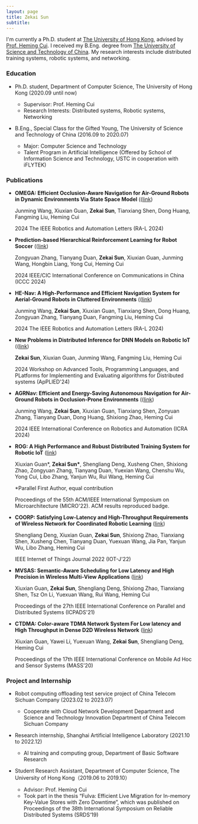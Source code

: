 ```yaml
---
layout: page
title: Zekai Sun
subtitle:
---
```


I'm currently a Ph.D. student at [The University of Hong Kong](https://www.hku.hk/), advised by [Prof. Heming Cui](https://www.cs.hku.hk/~heming).
I received my B.Eng. degree from [The University of Science and Technology of China](https://en.ustc.edu.cn/).
My research interests include distributed training systems, robotic systems, and networking.
### Education
- Ph.D. student, Department of Computer Science, The University of Hong Kong (2020.09 until now)
    - Supervisor: Prof. Heming Cui
    - Research Interests: Distributed systems, Robotic systems, Networking

- B.Eng., Special Class for the Gifted Young, The University of Science and Technology of China (2016.09 to 2020.07)
    - Major: Computer Science and Technology
    - Talent Program in Artificial Intelligence (Offered by School of Information Science and Technology, USTC in cooperation with iFLYTEK)

### Publications
* **OMEGA: Efficient Occlusion-Aware Navigation for Air-Ground Robots in Dynamic Environments Via State Space Model** (([link](https://ieeexplore.ieee.org/abstract/document/10803034/))

   Junming Wang, Xiuxian Guan, **Zekai Sun**, Tianxiang Shen, Dong Huang, Fangming Liu, Heming Cui

  2024 The IEEE Robotics and Automation Letters (RA-L 2024)

* **Prediction-based Hierarchical Reinforcement Learning for Robot Soccer** (([link](https://ieeexplore.ieee.org/abstract/document/10681747/))

   Zongyuan Zhang, Tianyang Duan, **Zekai Sun**, Xiuxian Guan, Junming Wang, Hongbin Liang, Yong Cui, Heming Cui

  2024 IEEE/CIC International Conference on Communications in China (ICCC 2024)


* **HE-Nav: A High-Performance and Efficient Navigation System for Aerial-Ground Robots in Cluttered Environments** (([link](https://ieeexplore.ieee.org/abstract/document/10694689/))

   Junming Wang, **Zekai Sun**, Xiuxian Guan, Tianxiang Shen, Dong Huang, Zongyuan Zhang, Tianyang Duan, Fangming Liu, Heming Cui

  2024 The IEEE Robotics and Automation Letters (RA-L 2024)

* **New Problems in Distributed Inference for DNN Models on Robotic IoT** (([link](https://dl.acm.org/doi/abs/10.1145/3663338.3665828))

  **Zekai Sun**, Xiuxian Guan, Junming Wang, Fangming Liu, Heming Cui

  2024 Workshop on Advanced Tools, Programming Languages, and PLatforms for Implementing and Evaluating algorithms for Distributed systems (ApPLIED'24)


* **AGRNav: Efficient and Energy-Saving Autonomous Navigation for Air-Ground Robots in Occlusion-Prone Environments** (([link](https://ieeexplore.ieee.org/abstract/document/10610829/))

  Junming Wang, **Zekai Sun**, Xiuxian Guan, Tianxiang Shen, Zonyuan Zhang, Tianyang Duan, Dong Huang, Shixiong Zhao, Heming Cui

  2024 IEEE International Conference on Robotics and Automation (ICRA 2024)

* **ROG: A High Performance and Robust Distributed Training System for Robotic IoT** ([link](https://ieeexplore.ieee.org/document/9923782))

  Xiuxian Guan\*, **Zekai Sun\***, Shengliang Deng, Xusheng Chen, Shixiong Zhao, Zongyuan Zhang, Tianyang Duan, Yuexian Wang, Chenshu Wu, Yong Cui, Libo Zhang, Yanjun Wu, Rui Wang, Heming Cui

  \*Parallel First Author, equal contribution

  Proceedings of the 55th ACM/IEEE International Symposium on Microarchitecture (MICRO'22). ACM results reproduced badge.

* **COORP: Satisfying Low-Latency and High-Throughput Requirements of Wireless Network for Coordinated Robotic Learning** ([link](https://ieeexplore.ieee.org/abstract/document/9670456))

  Shengliang Deng, Xiuxian Guan, **Zekai Sun**, Shixiong Zhao, Tianxiang Shen, Xusheng Chen, Tianyang Duan, Yuexuan Wang, Jia Pan, Yanjun Wu, Libo Zhang, Heming Cui

  IEEE Internet of Things Journal 2022 (IOT-J'22)

* **MVSAS: Semantic-Aware Scheduling for Low Latency and High Precision in Wireless Multi-View Applications** ([link](https://ieeexplore.ieee.org/document/9763805/))

  Xiuxian Guan, **Zekai Sun**, Shengliang Deng, Shixiong Zhao, Tianxiang Shen, Tsz On Li, Yuexuan Wang, Rui Wang, Heming Cui

   Proceedings of the 27th IEEE International Conference on Parallel and Distributed Systems (ICPADS'21)

* **CTDMA: Color-aware TDMA Network System For Low latency and High Throughput in Dense D2D Wireless Network** ([link](https://ieeexplore.ieee.org/document/9356015))

  Xiuxian Guan, Yawei Li, Yuexuan Wang, **Zekai Sun**, Shengliang Deng, Heming Cui

  Proceedings of the 17th IEEE International Conference on Mobile Ad Hoc and Sensor Systems (MASS'20)

### Project and Internship
- Robot computing offloading test service project of China Telecom Sichuan Company (2023.02 to 2023.07)
    - Cooperate with Cloud Network Development Department and Science and Technology Innovation Department of China Telecom Sichuan Company

- Research internship, Shanghai Artificial Intelligence Laboratory (2021.10 to 2022.12)
    - AI training and computing group, Department of Basic Software Research

- Student Research Assistant, Department of Computer Science, The University of Hong Kong（2019.06 to 2019.10）
    - Advisor: Prof. Heming Cui
    - Took part in the thesis “Fulva: Efficient Live Migration for In-memory Key-Value Stores with Zero Downtime”, which was published on Proceedings of the 38th International Symposium on Reliable Distributed Systems (SRDS‘19)

